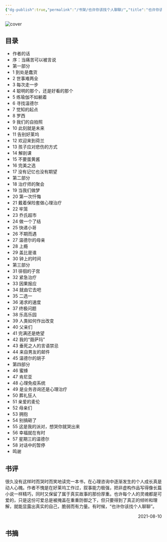 ```yaml
---
{"dg-publish":true,"permalink":"/书架/也许你该找个人聊聊/","title":"也许你该找个人聊聊"}
---
```



![cover](https://s2.loli.net/2025/10/10/nQ28zBwuKVIHrba.png)

## 目录


  - 作者的话
  - 序：当痛苦可以被言说
  - 第一部分
  - 1 到处是蠢货
  - 2 世事难两全
  - 3 每次走一步
  - 4 聪明的那个，还是好看的那个
  - 5 练瑜伽不如躺着
  - 6 寻找温德尔
  - 7 觉知的起点
  - 8 罗西
  - 9 我们的自拍照
  - 10 此刻就是未来
  - 11 告别好莱坞
  - 12 欢迎来到荷兰
  - 13 孩子应对悲伤的方式
  - 14 解剖课
  - 15 不要蛋黄酱
  - 16 完美之选
  - 17 没有记忆也没有期望
  - 第二部分
  - 18 治疗师的聚会
  - 19 当我们做梦
  - 20 第一次忏悔
  - 21 戴着保险套做心理治疗
  - 22 牢笼
  - 23 乔氏超市
  - 24 做一个了结
  - 25 快递小哥
  - 26 不期而遇
  - 27 温德尔的母亲
  - 28 上瘾
  - 29 盖比是谁
  - 30 钟上的时间
  - 第三部分
  - 31 徘徊的子宫
  - 32 紧急治疗
  - 33 因果报应
  - 34 就由它去吧
  - 35 二选一
  - 36 渴求的速度
  - 37 终极问题
  - 38 乐高乐园
  - 39 人类如何作出改变
  - 40 父亲们
  - 41 完满还是绝望
  - 42 我的“聂萨玛”
  - 43 垂死之人的言语禁忌
  - 44 来自男友的邮件
  - 45 温德尔的胡子
  - 第四部分
  - 46 蜜蜂
  - 47 肯尼亚
  - 48 心理免疫系统
  - 49 是业务咨询还是心理治疗
  - 50 葬礼狂人
  - 51 亲爱的麦伦
  - 52 母亲们
  - 53 拥抱
  - 54 别搞砸了
  - 55 这是我的派对，想哭你就哭出来
  - 56 幸福就在有时
  - 57 星期三的温德尔
  - 58 对话中的暂停
  - 鸣谢

## 书评

很久没有这样时而哭时而笑地读完一本书，在心理咨询中逐渐发生的个人成长真是动人心魄。作者不愧是在好莱坞工作过，叙事能力极强，把非虚构作品写得像长篇小说一样精巧，同时又保留了属于真实故事的那份厚重。也许每个人的灵魂都是可爱的，只是这份可爱总是被掩盖在重重防御之下，但只要得到了真正的倾听和理解，就能显露出真实的自己，脆弱而有力量。有时候，“也许你该找个人聊聊”。

<p align="right">2021-08-10</p>

## 书摘